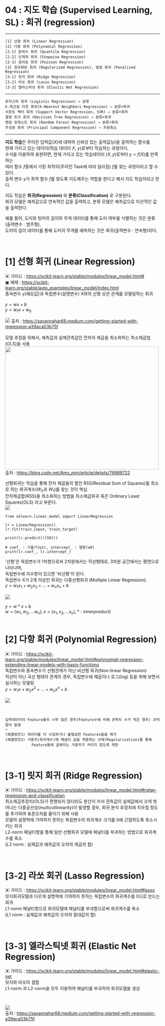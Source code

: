 #  04 : 지도 학습 (Supervised Learning, SL) : 회귀 (regression)

---

	[1] 선형 회귀 (Linear Regression)
	[2] 다항 회귀 (Polynomial Regression)
 	[2-1] 분위수 회귀 (Quantile Regression)
  	[2-2] 단계적 회귀 (Stepwise Regression)
   	[2-3] 포아송 회귀 (Poisson Regression)
 	[3] 정규화된 회귀 (Regularized Regression), 벌점 회귀 (Penalized Regression)
	[3-1] 릿지 회귀 (Ridge Regression)
	[3-2] 라쏘 회귀 (Lasso Regression)
	[3-3] 엘라스틱넷 회귀 (Elastic Net Regression)

---

	로지스틱 회귀 (Logistic Regression) → 분류	
	k-최근접 이웃 회귀(k-Nearest Neighbors Regression) → 분류+회귀 
	서포트 벡터 회귀 (Support Vector Regression, SVR) → 분류+회귀 
	결정 트리 회귀 (Decision Tree Regression) → 분류+회귀 
	랜덤 포레스트 회귀 (Random Forest Regression) → 분류+회귀   
 	주성분 회귀 (Principal Component Regression) → 차원축소   

---

**지도 학습**은 주어진 입력값($X$)에 대하여 신뢰성 있는 출력값($y$)을 출력하는 함수를<br> 
현재 가지고 있는 데이터(학습 데이터 $X$, $y$)로부터 학습하는 과정이다.<br>
수식을 이용하여 표현하면, 현재 가지고 있는 학습데이터 $(X, y)$로부터 $y = f(X)$를 만족하는<br> 
여러 함수 $f$중에서 가장 최적의(주어진 Task에 따라 달라짐) $f$를 찾는 과정이라고 할 수 있다.<br>
출력 변수 $y$가 최적 함수 $f$를 찾도록 지도해주는 역할을 한다고 해서 지도 학습이라고 한다.<br>

지도 학습은 **회귀(Regression)** 와 **분류(Classification)** 로 구분된다.<br>
회귀 모델은 예측값으로 연속적인 값을 출력하고, 분류 모델은 예측값으로 이산적인 값을 출력한다.<br> 

예를 들어, 도미와 빙어의 길이와 무게 데이터를 통해 도미 여부를 식별하는 것은 분류(출력변수 : 범주형),<br> 
도미의 길이 데이터를 통해 도미의 무게를 예측하는 것은 회귀(출력변수 : 연속형)이다.<br>

<br>

# [1] 선형 회귀 (Linear Regression)
▣ 가이드 : https://scikit-learn.org/stable/modules/linear_model.html#<br>
▣ 예제 : https://scikit-learn.org/stable/auto_examples/linear_model/index.html<br>
종속변수 y(예상값)과 독립변수(설명변수) X와의 선형 상관 관계를 모델링하는 회귀<br>
<br>
$y = wx + b$ <br>
$y = w_1x + w_0$ <br>

![](./images/LinearRegression.gif)
출처 : https://savannahar68.medium.com/getting-started-with-regression-a39aca03b75f
<br><br>
모델 추정을 위해서, 예측값과 실제관측값인 잔차의 제곱을 최소화하는 최소제곱법(OLS)을 사용<br>
<img width ='500' height = '400' src = 'https://github.com/YangGuiBee/ML/blob/main/TextBook-04/images/LRd.png'>
<br>
출처 : https://blog.csdn.net/Amy_mm/article/details/79989722
<br>

선형회귀는 학습을 통해 잔차 제곱들의 합인 RSS(Residual Sum of Squares)를 최소로 하는 회귀계수($W_0$과 $W_1$)를 찾는 것이 핵심.<br>
잔차제곱합(RSS)을 최소화하는 방법을 최소제곱회귀 혹은 Ordinary Least Squares(OLS) 라고 부른다.<br>
![](./images/RSSd.svg)
<br>

	from sklearn.linear_model import LinearRegression

	lr = LinearRegression()
	lr.fit(train_input, train_target)

	print(lr.predict(([50]))

	# coef_ : 기울기(w1), intercept_ : 절편(w0)
	print(lr.coef_, lr.intercept_)

'선형'은 독립변수가 1차항으로써 2차원에서는 직선형태로, 3차원 공간에서는 평면으로 나타나며,<br> 
독립변수에 지수항이 있으면 '비선형'이 된다.<br> 
독립변수 X가 2개 이상인 회귀는 다중선형회귀 (Multiple  Linear Regression)<br>
$y = w_1x_1 + w_2x_2 + ... + w_nx_n + b$ <br>
<br>
![](./images/vectorWX.png)

$y = w*x+b$<br>
$w=(w_1,w_2,...w_n), x=(x_1,x_2,...x_n), * : innerproduct)$<br>
<br>

# [2] 다항 회귀 (Polynomial Regression)
▣ 가이드 : https://scikit-learn.org/stable/modules/linear_model.html#polynomial-regression-extending-linear-models-with-basis-functions<br>
독립변수와 종속변수가 선형관계가 아닌 비선형 회귀(Non-linear Regression)<br>
직선이 아닌 곡선 형태의 관계의 경우, 독립변수에 제곱이나 로그(log) 등을 취해 보면서 실시하는 모델링<br>
$y = w_1x + w_2x^2 + ... + w_nx^n + b$ <br>
<br>
![](./images/PL.png)


<br>

	입력데이터의 Feature들이 너무 많은 경우(Feature수에 비해 관측치 수가 적은 경우) 과적합이 발생
	→ 
	(해결방안1) 데이터를 더 수집하거나 불필요한 Features들을 제거
	(해결방안2) 가중치(회귀계수)에 페널티 값을 적용하는 규제(Regularization)를 통해 
 	            Feature들에 곱해지는 가중치가 커지지 않도록 제한

<br>

# [3-1] 릿지 회귀 (Ridge Regression)
▣ 가이드 : https://scikit-learn.org/stable/modules/linear_model.html#ridge-regression-and-classification<br>
최소제곱추정치(OLS)가 편향되지 않더라도 분산이 커서 관측값이 실제값에서 크게 벗어나는 다중공선성(multicollinearity)이 발생할 경우, 회귀 분석 추정치에 치우침 정도를 추가하여 표준오차를 줄이기 위해 사용<br>
모델의 설명력에 기여하지 못하는 독립변수의 회귀계수 크기를 0에 근접하도록 축소시키는 회귀<br>
L2-norm 페널티항을 통해 일반 선형회귀 모델에 페널티를 부과하는 방법으로 회귀계수를 축소<br>
(L2 norm : 실제값과 예측값의 오차의 제곱의 합)

<br>

# [3-2] 라쏘 회귀 (Lasso Regression)
▣ 가이드 : https://scikit-learn.org/stable/modules/linear_model.html#lasso<br>
릿지회귀모델과 다르게 설명력에 기여하지 못하는 독립변수의 회귀계수를 0으로 만드는 회귀<br>
L1-norm 패널티항으로 회귀모델에 패널티를 부과함으로써 회귀계수를 축소<br>
(L1 norm : 실제값과 예측값의 오차의 절대값의 합)

<br>

# [3-3] 엘라스틱넷 회귀 (Elastic Net Regression)
▣ 가이드 : https://scikit-learn.org/stable/modules/linear_model.html#elastic-net<br>
릿지와 라쏘의 결합<br>
L1-norm 과 L2-norm을 모두 이용하여 패널티를 부과하여 회귀모델을 생성<br>

<br>

![](./images/L1L2.png)
<br>
출처 : https://savannahar68.medium.com/getting-started-with-regression-a39aca03b75f


